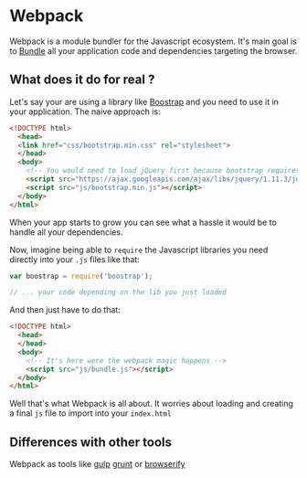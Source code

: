 # Webpack

Webpack is a module bundler for the Javascript ecosystem. It's main goal is to [Bundle](/GLOSSARY.md#Bundle) all your application code and dependencies targeting the browser.

## What does it do for real ?

Let's say your are using a library like [Boostrap](http://getbootstrap.com/) and you need to use it in your application. The naive approach is:

```html
<!DOCTYPE html>
  <head>
  <link href="css/bootstrap.min.css" rel="stylesheet">
  </head>
  <body>
    <!-- You would need to load jQuery first because bootstrap requires it  -->
    <script src="https://ajax.googleapis.com/ajax/libs/jquery/1.11.3/jquery.min.js"></script>
    <script src="js/bootstrap.min.js"></script>
  </body>
</html>
```

When your app starts to grow you can see what a hassle it would be to handle all your dependencies.

Now, imagine being able to `require` the Javascript libraries you need directly into your `.js` files like that:

```javascript
var boostrap = require('boostrap');

// ... your code depending on the lib you just loaded
```

And then just have to do that:

```html
<!DOCTYPE html>
  <head>
  </head>
  <body>
    <!-- It's here were the webpack magic happens -->
    <script src="js/bundle.js"></script>
  </body>
</html>
```

Well that's what Webpack is all about. It worries about loading and creating a final `js` file to import into your `index.html` 


## Differences with other tools

Webpack as tools like [gulp](http://gulpjs.com/) [grunt](http://gruntjs.com/) or [browserify](http://browserify.org/)



